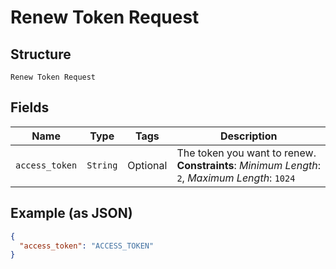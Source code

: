 
# Renew Token Request

## Structure

`Renew Token Request`

## Fields

| Name | Type | Tags | Description |
|  --- | --- | --- | --- |
| `access_token` | `String` | Optional | The token you want to renew.<br>**Constraints**: *Minimum Length*: `2`, *Maximum Length*: `1024` |

## Example (as JSON)

```json
{
  "access_token": "ACCESS_TOKEN"
}
```

